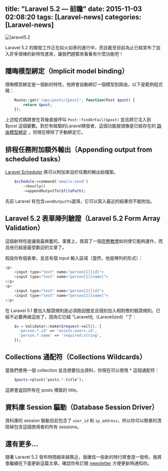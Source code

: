 title: "Laravel 5.2 — 前瞻"
date: 2015-11-03 02:08:20
tags: [Laravel-news]
categories: [Laravel-news]
---

![laravel5.2](http://i.imgur.com/5WZba0s.png)

Laravel 5.2 的開發工作正在如火如荼的進行中，而且截至目前為止已經宣布了加入許多很棒的新特性進來，讓我們趕緊來看看有什麼功能吧！

## 隱晦模型綁定（Implicit model binding）

隱晦模型綁定是一個新的特性，他將會自動綁訂一個模型到路由，以下是範例程式碼：

``` php
	Route::get('/api/posts/{post}', function(Post $post) {
    	return $post;
	});
```

上述程式碼將會在背後直接呼叫 `Post::findOrFail($post)` 並且將它注入到 $post 這個變數。對於有經驗的Laravel開發者，這個功能就很像是已經存在的 [路由模型綁定](http://laravel.com/docs/5.1/routing#route-model-binding) ，但現在移除了手動綁定它。

## 排程任務附加額外輸出（Appending output from scheduled tasks）

[Laravel Scheduler](https://laravel-news.com/2014/11/laravel-5-scheduler/) 將可以附加來自於任務的輸出給檔案。

``` php
	$schedule->command('emails:send')
	    ->hourly()
	    ->appendOutputTo($filePath);
```

先前 Laravel 有包含`sendOutputTo`選項，它可以寫入最近的結果但不能附加。

## Laravel 5.2 表單陣列驗證（Laravel 5.2 Form Array Validation）

這個新特性是讓我最興奮的。事實上，我寫了一個[完整教學](http://ericlbarnes.com/laravel-array-validation/)如何使它能夠運作，而且他已經是最受歡迎的文章了。

假設你有個表單，並且有個 input 輸入區域（當然，他是陣列的形式）：

``` php
<p>
	<input type="text" name="person[1][id]">
	<input type="text" name="person[1][name]">
</p>
<p>
	<input type="text" name="person[2][id]">
	<input type="text" name="person[2][name]">
</p>
```

在 Laravel 5.1 要加入驗證規則是必須跑迴圈並且個別加入相對應的驗證規則。已經不必要再做這些了，因為它已經 "Laravel化（Laravelized）"了：

``` php
	$v = Validator::make($request->all(), [
	  'person.*.id' => 'exists:users.id',
	  'person.*.name' => 'required:string',
	]);
```

## Collections 通配符（Collections Wildcards）

當我們使用一個 collection 並且想要拉出資料，你現在可以使用 * 這個通配符：

``` php
	$posts->pluck(‘posts.*.title’);
```

這將會返回所有在 posts 裡面的 title。

## 資料庫 Session 驅動（Database Session Driver）

資料庫的 session 驅動目前包含了 `user_id` 和
`ip_address`，所以你可以簡單的清除掉包含這個使用者的所有 sessions。

## 還有更多...
隨著 Laravel 5.2 發布時間越來越靠近，我確信一些新的特行將會逐一發佈，我將會繼續在下面更新這篇文章。確認你有訂閱 [newsletter](https://laravel-news.com/newsletter/) 方便更新時通知你。